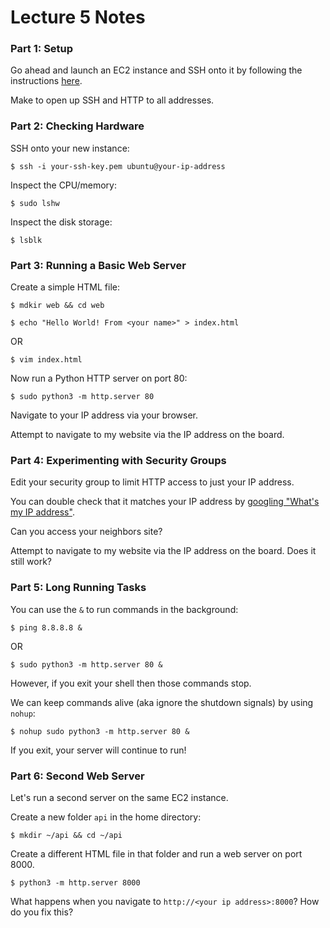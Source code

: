 # Lecture 5 Notes

### Part 1: Setup

Go ahead and launch an EC2 instance and SSH onto it by following the instructions [here](../lecture-04/setup.md).

Make to open up SSH and HTTP to all addresses.

### Part 2: Checking Hardware

SSH onto your new instance:

	$ ssh -i your-ssh-key.pem ubuntu@your-ip-address

Inspect the CPU/memory:

	$ sudo lshw

Inspect the disk storage:

	$ lsblk


### Part 3: Running a Basic Web Server

Create a simple HTML file:

	$ mdkir web && cd web

	$ echo "Hello World! From <your name>" > index.html

OR

	$ vim index.html

Now run a Python HTTP server on port 80:

	$ sudo python3 -m http.server 80

Navigate to your IP address via your browser.

Attempt to navigate to my website via the IP address on the board.

### Part 4: Experimenting with Security Groups

Edit your security group to limit HTTP access to just your IP address.

You can double check that it matches your IP address by [googling "What's my IP address"](https://www.google.com/search?q=What%27s+my+IP+address).

Can you access your neighbors site?

Attempt to navigate to my website via the IP address on the board. Does it still work?

### Part 5: Long Running Tasks

You can use the `&` to run commands in the background:

	$ ping 8.8.8.8 &

OR

	$ sudo python3 -m http.server 80 &

However, if you exit your shell then those commands stop.

We can keep commands alive (aka ignore the shutdown signals) by using `nohup`:

	$ nohup sudo python3 -m http.server 80 &

If you exit, your server will continue to run!

### Part 6: Second Web Server

Let's run a second server on the same EC2 instance.

Create a new folder `api` in the home directory:

	$ mkdir ~/api && cd ~/api

Create a different HTML file in that folder and run a web server on port 8000.

	$ python3 -m http.server 8000

What happens when you navigate to `http://<your ip address>:8000`? How do you fix this?

